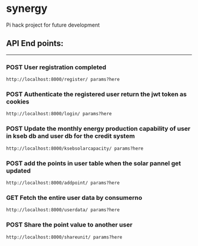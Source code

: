 # synergy
Pi hack project for future development



## API End points:
_____

### POST User registration completed
```
http://localhost:8000/register/ params?here
```
### POST Authenticate the registered user return the jwt token as cookies
```
http://localhost:8000/login/ params?here
```
### POST Update the monthly energy production capability of user in kseb db and user db for the credit system
```
http://localhost:8000/ksebsolarcapacity/ params?here
```
### POST add the points in user table when the solar pannel get updated
```
http://localhost:8000/addpoint/ params?here
```
### GET Fetch the entire user data by consumerno
```
http://localhost:8000/userdata/ params?here
```
### POST Share the point value to another user
```
http://localhost:8000/shareunit/ params?here
```
